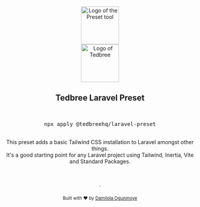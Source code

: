 <p align="center">
  <br />
  <a href="https://tedbree.com">
    <img width="100" src="https://raw.githubusercontent.com/preset/cli/main/.github/assets/logo.svg" alt="Logo of the Preset tool">
  </a>
  <br />
  <a href="https://tedbree.com">
    <img width="100" src="https://content.app-sources.com/s/14630223212260103/uploads/Logos/TEDBREE_WHITE-1462185.png" alt="Logo of Tedbree">
  </a>
  
</p>

<h2 align="center">Tedbree Laravel Preset</h2>

<p align="center">
 
  <br />
  <pre align="center">npx apply @tedbreehq/laravel-preset</pre>
</p>
<br />

<div align="center">
  This preset adds a basic Tailwind CSS installation to Laravel amongst other things. 
  <br />
  It's a good starting point for any Laravel project using Tailwind, Inertia, Vite and Standard Packages.
  <br />

</div>

<p align="center">
  <br />
  <br />
  ·
  <br />
  <br />
  <sub>Built with ❤︎ by <a href="https://github.com/dammyammy">Damilola Ogunmoye</a>
</p>